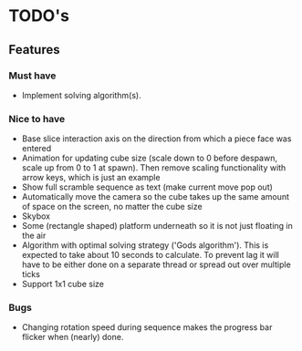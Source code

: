 # TODO's

## Features
### Must have
- Implement solving algorithm(s).

### Nice to have
- Base slice interaction axis on the direction from which a piece face was entered
- Animation for updating cube size (scale down to 0 before despawn, scale up from 0 to 1 at spawn). Then remove scaling functionality with arrow keys, which is just an example
- Show full scramble sequence as text (make current move pop out)
- Automatically move the camera so the cube takes up the same amount of space on the screen, no matter the cube size
- Skybox
- Some (rectangle shaped) platform underneath so it is not just floating in the air
- Algorithm with optimal solving strategy ('Gods algorithm'). This is expected to take about 10 seconds to calculate. To prevent lag it will have to be either done on a separate thread or spread out over multiple ticks
- Support 1x1 cube size

### Bugs
- Changing rotation speed during sequence makes the progress bar flicker when (nearly) done.
